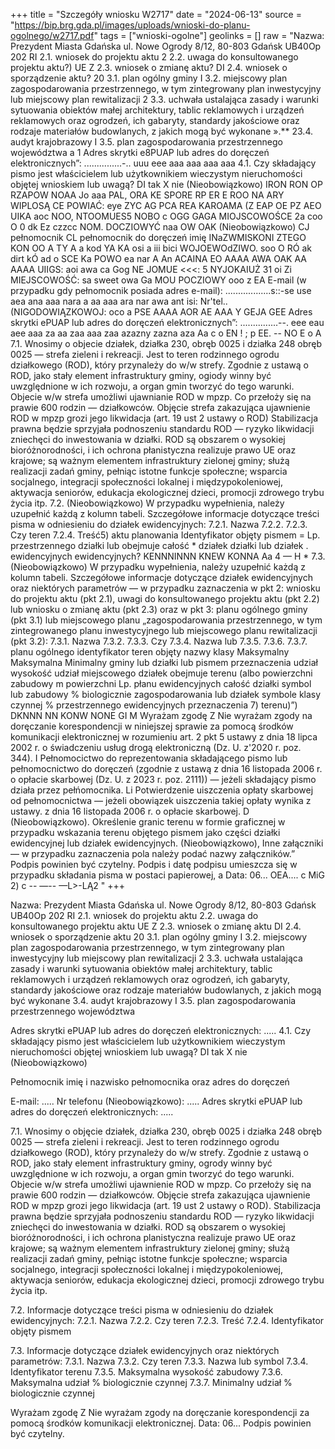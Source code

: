 +++
title = "Szczegóły wniosku W2717"
date = "2024-06-13"
source = "https://bip.brg.gda.pl/images/uploads/wnioski-do-planu-ogolnego/w2717.pdf"
tags = ["wnioski-ogolne"]
geolinks = []
raw = "Nazwa: Prezydent Miasta Gdańska ul. Nowe Ogrody 8/12, 80-803 Gdańsk UB40Op 202 RI 2.1. wniosek do projektu aktu 2 2.2. uwaga do konsultowanego projektu aktu?) UE Z 2.3. wniosek o zmianę aktu? DI 2.4. wniosek o sporządzenie aktu? 20 3.1. plan ogólny gminy I 3.2. miejscowy plan zagospodarowania przestrzennego, w tym zintegrowany plan inwestycyjny lub miejscowy plan rewitalizacji 2 3.3. uchwała ustalająca zasady i warunki sytuowania obiektów małej architektury, tablic reklamowych i urządzeń reklamowych oraz ogrodzeń, ich gabaryty, standardy jakościowe oraz rodzaje materiałów budowlanych, z jakich mogą być wykonane ».** 23.4. audyt krajobrazowy I 3.5. plan zagospodarowania przestrzennego województwa a 1 Adres skrytki e8PUAP lub adres do doręczeń elektronicznych”: ...............-.. uuu eee aaa aaa aaa aaa 4.1. Czy składający pismo jest właścicielem lub użytkownikiem wieczystym nieruchomości objętej wnioskiem lub uwagą? DI tak X nie (Nieobowiązkowo) IRON RON OP RZAPOW NOAA Jo aaa PAL,  ORA KE SPORE RP ER E  ROO NA ARY WIPLOSĄ CE POWIAĆ: eye ZYC AG PCA REA KAROAMA (Z EAP OE PZ AEO UIKA aoc NOO, NTOOMUES5 NOBO c OGG GAGA MIOJSCOWOŚCE 2a coo O 0 dk Ez czzcc NOM. DOCZIOWYĆ naa OW OAK (Nieobowiązkowo) CJ pełnomocnik CL pełnomocnik do doręczeń imię INaZWMISKONI ZTEGO KON OO A TY A a kod YA KA osi a iii bici WOJOEWOdZIWO. soo O RÓ ak dirt kÓ ad o SCE Ka POWO ea nar A An ACAINA EO AAAA AWA OAK AA AAAA UIIGS: aoi awa ca Gog NE JOMUE <<<: 5 NYJOKAIUŻ 31 oi Zi MIEJSCOWOŚĆ: sa sweet owa Ga MOU POCZIOWY ooo z EA E-mail (w przypadku gdy pełnomocnik posiada adres e-mail): ..................s::-se use aea ana aaa nara a aa aaa ara nar awa ant isi: Nr'tel.. (NIGODOWIĄZKOWOJ: oco a PSE AAAA AOR AE AAA Y GEJA GEE Adres skrytki ePUAP lub adres do doręczeń elektronicznych”: ...............--. eee eau aee aaa za aa zaa aaa zaa azazny zazna aza Aa c o EN ! ; p EE.  -- NO  E  o A 7.1. Wnosimy o objecie działek, działka 230, obręb 0025 i działka 248 obręb 0025 — strefa zieleni i rekreacji. Jest to teren rodzinnego ogrodu działkowego (ROD), który przynależy do w/w strefy. Zgodnie z ustawą o ROD, jako stały element infrastruktury gminy, ogiody winny być uwzględnione w ich rozwoju, a organ gmin tworzyć do tego warunki. Objecie w/w strefa umożliwi ujawnianie ROD w mpzp. Co przełoży się na prawie 600 rodzin — działkowców. Objęcie strefa zakazująca ujawnienie ROD w mpzp grozi jego likwidacja (art. 19 ust 2 ustawy o ROD) Stabilizacja prawna będzie sprzyjała podnoszeniu standardu ROD — ryzyko likwidacji zniechęci do inwestowania w działki. ROD są obszarem o wysokiej bioróżnorodności, i ich ochrona płanistyczna realizuje prawo UE oraz krajowe; są ważnym elementem infrastruktury zielonej gminy; służą realizacji zadań gminy, pełniąc istotne funkcje społeczne; wsparcia socjalnego, integracji społeczności lokalnej i międzypokoleniowej, aktywacja seniorów, edukacja ekologicznej dzieci, promocji zdrowego trybu życia itp. 7.2. (Nieobowiązkowo) W przypadku wypełnienia, należy uzupełnić każdą z kolumn tabeli.  Szczegółowe informacje dotyczące treści pisma w odniesieniu do działek ewidencyjnych:  7.2.1. Nazwa 7.2.2. 7.2.3. Czy teren 7.2.4. Treść5) aktu planowania Identyfikator objęty pismem = Lp.  przestrzennego działki lub obejmuje całość * działek działki lub działek . ewidencyjnych ewidencyjnych? KENNNINNN KNEW KONNA Aa 4 — H * 7.3. (Nieobowiązkowo) W przypadku wypełnienia, należy uzupełnić każdą z kolumn tabeli. Szczegółowe informacje dotyczące działek ewidencyjnych oraz niektórych parametrów — w przypadku zaznaczenia w pkt 2: wniosku do projektu aktu (pkt 2.1), uwagi do konsultowanego projektu aktu (pkt 2.2) lub wniosku o zmianę aktu (pkt 2.3) oraz w pkt 3: planu ogólnego gminy (pkt 3.1) lub miejscowego planu „zagospodarowania przestrzennego, w tym zintegrowanego planu inwestycyjnego lub miejscowego planu rewitalizacji (pkt 3.2): 7.3.1. Nazwa 7.3.2. 7.3.3. Czy  7.3.4. Nazwa lub 7.3.5. 7.3.6. 7.3.7. planu ogólnego identyfikator teren objęty nazwy klasy Maksymalny Maksymalna Minimalny gminy lub działki lub pismem przeznaczenia udział wysokość udział miejscowego działek obejmuje terenu (albo powierzchni zabudowy m powierzchni Lp.  płanu ewidencyjnych  całość działki symbol lub zabudowy % biologicznie zagospodarowania lub działek symbole klasy czynnej % przestrzennego ewidencyjnych  przeznaczenia 7) terenu)”) DKNNN NN KONW NONE GI M Wyrażam zgodę Z Nie wyrażam zgody na doręczanie korespondencji w niniejszej sprawie za pomocą środków komunikacji elektronicznej w rozumieniu art. 2 pkt 5 ustawy z dnia 18 lipca 2002 r. o świadczeniu usług drogą elektroniczną (Dz. U. z'2020 r. poz. 344). I  Pełnomocictwo do reprezentowania składającego pismo lub pełnomocnictwo do doręczeń (zgodnie z ustawą z dnia 16 listopada 2006 r. o opłacie skarbowej (Dz. U. z 2023 r. poz. 2111)) — jeżeli składający pismo działa przez pełńomocnika. Li Potwierdzenie uiszczenia opłaty skarbowej od pełnomocnictwa — jeżeli obowiązek uiszczenia takiej opłaty wynika z ustawy. z dnia 16 listopada 2006 r. o opłacie skarbowej. D (Nieobowiązkowo). Określenie granic terenu w formie graficznej w przypadku wskazania terenu objętego pismem jako części działki ewidencyjnej lub działek ewidencyjnych. (Nieobowiązkowo), Inne załączniki — w przypadku zaznaczenia pola należy podać nazwy załączników.” Podpis powinien być czytelny. Podpis i datę podpisu umieszcza się w przypadku składania pisma w postaci papierowej, a Data: 06... OEA.... c MiG 2) c -- —--  —L>-LĄ2 "
+++

Nazwa: Prezydent Miasta Gdańska ul. Nowe Ogrody 8/12, 80-803 Gdańsk UB40Op 202
RI 2.1. wniosek do projektu aktu
2.2. uwaga do konsultowanego projektu aktu
UE Z 2.3. wniosek o zmianę aktu
DI 2.4. wniosek o sporządzenie aktu
20 3.1. plan ogólny gminy
I 3.2. miejscowy plan zagospodarowania przestrzennego, w tym zintegrowany plan inwestycyjny lub miejscowy plan rewitalizacji
2 3.3. uchwała ustalająca zasady i warunki sytuowania obiektów małej architektury, tablic reklamowych i urządzeń reklamowych oraz ogrodzeń, ich gabaryty, standardy jakościowe oraz rodzaje materiałów budowlanych, z jakich mogą być wykonane
3.4. audyt krajobrazowy
I 3.5. plan zagospodarowania przestrzennego województwa

Adres skrytki ePUAP lub adres do doręczeń elektronicznych: .....
4.1. Czy składający pismo jest właścicielem lub użytkownikiem wieczystym nieruchomości objętej wnioskiem lub uwagą?
DI tak X nie
(Nieobowiązkowo)

Pełnomocnik
imię i nazwisko pełnomocnika oraz adres do doręczeń

E-mail: .....
Nr telefonu (Nieobowiązkowo): .....
Adres skrytki ePUAP lub adres do doręczeń elektronicznych: .....

7.1. Wnosimy o objęcie działek, działka 230, obręb 0025 i działka 248 obręb 0025 — strefa zieleni i rekreacji. Jest to teren rodzinnego ogrodu działkowego (ROD), który przynależy do w/w strefy. Zgodnie z ustawą o ROD, jako stały element infrastruktury gminy, ogrody winny być uwzględnione w ich rozwoju, a organ gmin tworzyć do tego warunki. Objecie w/w strefa umożliwi ujawnienie ROD w mpzp. Co przełoży się na prawie 600 rodzin — działkowców. Objęcie strefa zakazująca ujawnienie ROD w mpzp grozi jego likwidacja (art. 19 ust 2 ustawy o ROD). Stabilizacja prawna będzie sprzyjała podnoszeniu standardu ROD — ryzyko likwidacji zniechęci do inwestowania w działki. ROD są obszarem o wysokiej bioróżnorodności, i ich ochrona planistyczna realizuje prawo UE oraz krajowe; są ważnym elementem infrastruktury zielonej gminy; służą realizacji zadań gminy, pełniąc istotne funkcje społeczne; wsparcia socjalnego, integracji społeczności lokalnej i międzypokoleniowej, aktywacja seniorów, edukacja ekologicznej dzieci, promocji zdrowego trybu życia itp.

7.2. Informacje dotyczące treści pisma w odniesieniu do działek ewidencyjnych: 
7.2.1. Nazwa
7.2.2. Czy teren
7.2.3. Treść
7.2.4. Identyfikator objęty pismem

7.3. Informacje dotyczące działek ewidencyjnych oraz niektórych parametrów:
7.3.1. Nazwa
7.3.2. Czy teren
7.3.3. Nazwa lub symbol
7.3.4. Identyfikator terenu
7.3.5. Maksymalna wysokość zabudowy
7.3.6. Maksymalna udział % biologicznie czynnej
7.3.7. Minimalny udział % biologicznie czynnej

Wyrażam zgodę Z Nie wyrażam zgody na doręczanie korespondencji za pomocą środków komunikacji elektronicznej.
Data: 06...
Podpis powinien być czytelny.



